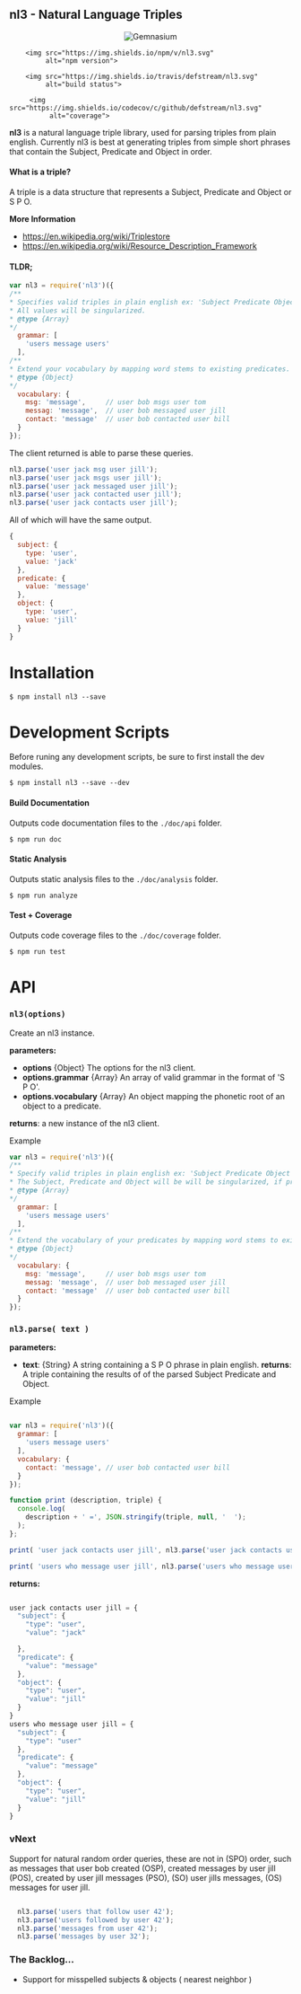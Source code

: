 ## nl3 - Natural Language Triples

<p align="center">
        <img src="https://img.shields.io/gemnasium/defstream/nl3.svg"
             alt="Gemnasium">

        <img src="https://img.shields.io/npm/v/nl3.svg"
             alt="npm version">

        <img src="https://img.shields.io/travis/defstream/nl3.svg"
             alt="build status">

         <img src="https://img.shields.io/codecov/c/github/defstream/nl3.svg"
              alt="coverage">
</p>






**nl3** is a natural language triple library, used for parsing triples from plain english.
Currently nl3 is best at generating triples from  simple short phrases that contain the Subject, Predicate and Object in order.

#### What is a triple?
A triple is a data structure that represents a Subject, Predicate and Object or S P O.

**More Information**
- https://en.wikipedia.org/wiki/Triplestore
- https://en.wikipedia.org/wiki/Resource_Description_Framework

#### TLDR;

```javascript
var nl3 = require('nl3')({
/**
* Specifies valid triples in plain english ex: 'Subject Predicate Object'.
* All values will be singularized.
* @type {Array}
*/
  grammar: [
    'users message users'
  ],
/**
* Extend your vocabulary by mapping word stems to existing predicates.
* @type {Object}
*/
  vocabulary: {
    msg: 'message',     // user bob msgs user tom
    messag: 'message',  // user bob messaged user jill
    contact: 'message'  // user bob contacted user bill
  }
});
```

The client returned is able to parse these queries.

```javascript
nl3.parse('user jack msg user jill');
nl3.parse('user jack msgs user jill');
nl3.parse('user jack messaged user jill');
nl3.parse('user jack contacted user jill');
nl3.parse('user jack contacts user jill');
```

All of which will have the same output.

```javascript
{
  subject: {
    type: 'user',
    value: 'jack'
  },
  predicate: {
    value: 'message'
  },
  object: {
    type: 'user',
    value: 'jill'
  }
}
```

# Installation

```shell
$ npm install nl3 --save
```

# Development Scripts
Before runing any development scripts, be sure to first install the dev modules.

```shell
$ npm install nl3 --save --dev
```

#### Build Documentation
Outputs code documentation files to the `./doc/api` folder.

```shell
$ npm run doc
```

#### Static Analysis
Outputs static analysis files to the `./doc/analysis` folder.

```shell
$ npm run analyze
```

#### Test + Coverage
Outputs code coverage files to the `./doc/coverage` folder.

```shell
$ npm run test
```

# API

### `nl3(options)`

Create an nl3 instance.

**parameters:**
- **options**            {Object}    The options for the nl3 client.
- **options.grammar**    {Array}     An array of valid grammar in the format of 'S P O'.
- **options.vocabulary** {Array}     An object mapping the phonetic root of an object to a predicate.


**returns**: a new instance of the nl3 client.

Example

```javascript
var nl3 = require('nl3')({
/**
* Specify valid triples in plain english ex: 'Subject Predicate Object'.
* The Subject, Predicate and Object will be will be singularized, if presented in any tense.
* @type {Array}
*/
  grammar: [
    'users message users'
  ],
/**
* Extend the vocabulary of your predicates by mapping word stems to existing predicates within your grammar.
* @type {Object}
*/
  vocabulary: {
    msg: 'message',     // user bob msgs user tom
    messag: 'message',  // user bob messaged user jill
    contact: 'message'  // user bob contacted user bill
  }
});
```

### `nl3.parse( text )`

**parameters:**
- **text**:  {String}  A string containing a S P O phrase in plain english.
**returns**: A triple containing the results of of the parsed Subject Predicate and Object.

Example

```javascript

var nl3 = require('nl3')({
  grammar: [
    'users message users'
  ],
  vocabulary: {
    contact: 'message', // user bob contacted user bill
  }
});

function print (description, triple) {
  console.log(
    description + ' =', JSON.stringify(triple, null, '  ');
  );
};

print( 'user jack contacts user jill', nl3.parse('user jack contacts user jill') );

print( 'users who message user jill', nl3.parse('users who message user jill') );

```

**returns:**

```javascript

user jack contacts user jill = {
  "subject": {
    "type": "user",
    "value": "jack"

  },
  "predicate": {
    "value": "message"
  },
  "object": {
    "type": "user",
    "value": "jill"
  }
}
users who message user jill = {
  "subject": {
    "type": "user"
  },
  "predicate": {
    "value": "message"
  },
  "object": {
    "type": "user",
    "value": "jill"
  }
}

```

### vNext
Support for natural random order queries, these are not in (SPO) order, such as messages that user bob created (OSP), created messages by user jill (POS), created by user jill messages (PSO), (SO) user jills messages, (OS) messages for user jill.

```javascript

  nl3.parse('users that follow user 42');
  nl3.parse('users followed by user 42');
  nl3.parse('messages from user 42');
  nl3.parse('messages by user 32');

```

### The Backlog...
- Support for misspelled subjects & objects ( nearest neighbor )
